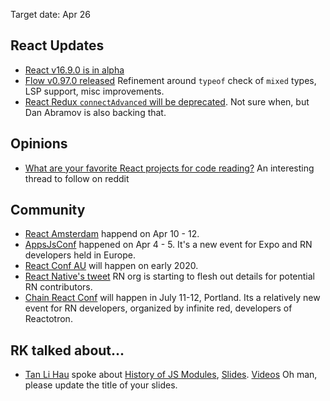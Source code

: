 Target date: Apr 26

React Updates
---
- [React v16.9.0 is in alpha](https://github.com/facebook/react/releases/tag/v16.9.0-alpha.0) 
- [Flow v0.97.0 released](https://github.com/facebook/flow/releases/tag/v0.97.0) Refinement around `typeof` check of `mixed` types, LSP support, misc improvements.
- [React Redux `connectAdvanced` will be deprecated](https://github.com/reduxjs/react-redux/issues/1236). Not sure when, but Dan Abramov is also backing that.

Opinions
---
- [What are your favorite React projects for code reading?](https://www.reddit.com/r/reactjs/comments/bfpl9e/what_are_your_favorite_react_projects_for_code/) An interesting thread to follow on reddit

Community
---
- [React Amsterdam](https://react.amsterdam/) happend on Apr 10 - 12.
- [AppsJsConf](https://appjs.co/) happened on Apr 4 - 5. It's a new event for Expo and RN developers held in Europe.
- [React Conf AU](https://reactconf.com.au/) will happen on early 2020.
- [React Native's tweet](https://twitter.com/reactnative/status/1118548423018467331) RN org is starting to flesh out details for potential RN contributors.
- [Chain React Conf](https://infinite.red/ChainReactConf) will happen in July 11-12, Portland. Its a relatively new event for RN developers, organized by infinite red, developers of Reactotron.

RK talked about...
---
- [Tan Li Hau](https://twitter.com/tanhauhau) spoke about [History of JS Modules](https://github.com/Shopee/react-knowledgeable/issues/83), [Slides](https://slides.com/tanhauhau/deck-9#/). [Videos](https://www.youtube.com/watch?v=ypKvaCtMOck)  Oh man, please update the title of your slides.
